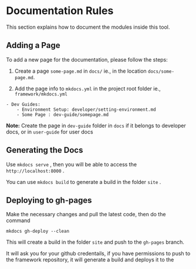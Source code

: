 # Documentation Rules

This section explains how to document the modules inside this tool.


## Adding a Page

To add a new page for the documentation, please follow the steps: 

1. Create a page `some-page.md` in `docs/` ie., in the location `docs/some-page.md`. 

2. Add the page info to `mkdocs.yml` in the project root folder ie., `framework/mkdocs.yml`
```
- Dev Guides:
    - Environment Setup: developer/setting-environment.md
    - Some Page : dev-guide/somepage.md

```
**Note:** Create the page in `dev-guide` folder in `docs` if it belongs to developer docs, or in `user-guide` for user docs

## Generating the Docs 

Use `mkdocs serve` , then you will be able to access the `http://localhost:8000` . 

You can use `mkdocs build` to generate a build in the folder `site` .


## Deploying to gh-pages

Make the necessary changes and pull the latest code, then do the command 
```
mkdocs gh-deploy --clean
```
This will create a build in the folder `site` and push to the `gh-pages` branch.

It will ask you for your github credentails, if you have permissions to push to the framework repository, it will generate a build and deploys it to the 
